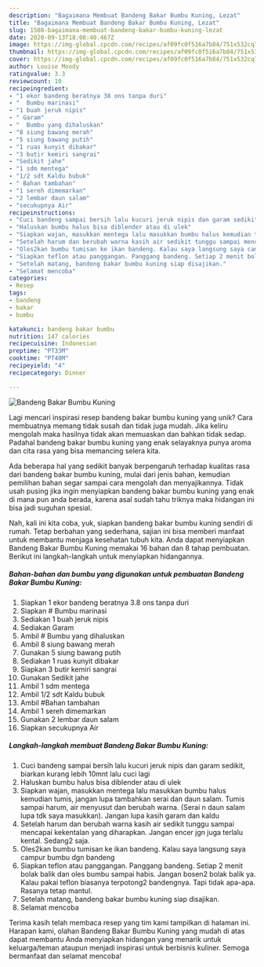```yaml
---
description: "Bagaimana Membuat Bandeng Bakar Bumbu Kuning, Lezat"
title: "Bagaimana Membuat Bandeng Bakar Bumbu Kuning, Lezat"
slug: 1508-bagaimana-membuat-bandeng-bakar-bumbu-kuning-lezat
date: 2020-09-13T18:08:40.467Z
image: https://img-global.cpcdn.com/recipes/af09fc0f516a7b84/751x532cq70/bandeng-bakar-bumbu-kuning-foto-resep-utama.jpg
thumbnail: https://img-global.cpcdn.com/recipes/af09fc0f516a7b84/751x532cq70/bandeng-bakar-bumbu-kuning-foto-resep-utama.jpg
cover: https://img-global.cpcdn.com/recipes/af09fc0f516a7b84/751x532cq70/bandeng-bakar-bumbu-kuning-foto-resep-utama.jpg
author: Louise Moody
ratingvalue: 3.3
reviewcount: 10
recipeingredient:
- "1 ekor bandeng beratnya 38 ons tanpa duri"
- "  Bumbu marinasi"
- "1 buah jeruk nipis"
- " Garam"
- "  Bumbu yang dihaluskan"
- "8 siung bawang merah"
- "5 siung bawang putih"
- "1 ruas kunyit dibakar"
- "3 butir kemiri sangrai"
- "Sedikit jahe"
- "1 sdm mentega"
- "1/2 sdt Kaldu bubuk"
- " Bahan tambahan"
- "1 sereh dimemarkan"
- "2 lembar daun salam"
- "secukupnya Air"
recipeinstructions:
- "Cuci bandeng sampai bersih lalu kucuri jeruk nipis dan garam sedikit, biarkan kurang lebih 10mnt lalu cuci lagi"
- "Haluskan bumbu halus bisa diblender atau di ulek"
- "Siapkan wajan, masukkan mentega lalu masukkan bumbu halus kemudian tumis, jangan lupa tambahkan serai dan daun salam. Tumis sampai harum, air menyusut dan berubah warna. (Serai n daun salam lupa tdk saya masukkan). Jangan lupa kasih garam dan kaldu"
- "Setelah harum dan berubah warna kasih air sedikit tunggu sampai mencapai kekentalan yang diharapkan. Jangan encer jgn juga terlalu kental. Sedang2 saja."
- "Oles2kan bumbu tumisan ke ikan bandeng. Kalau saya langsung saya campur bumbu dgn bandeng"
- "Siapkan teflon atau panggangan. Panggang bandeng. Setiap 2 menit bolak balik dan oles bumbu sampai habis. Jangan bosen2 bolak balik ya. Kalau pakai teflon biasanya terpotong2 bandengnya. Tapi tidak apa-apa. Rasanya tetap mantul."
- "Setelah matang, bandeng bakar bumbu kuning siap disajikan."
- "Selamat mencoba"
categories:
- Resep
tags:
- bandeng
- bakar
- bumbu

katakunci: bandeng bakar bumbu 
nutrition: 147 calories
recipecuisine: Indonesian
preptime: "PT33M"
cooktime: "PT40M"
recipeyield: "4"
recipecategory: Dinner

---
```



![Bandeng Bakar Bumbu Kuning](https://img-global.cpcdn.com/recipes/af09fc0f516a7b84/751x532cq70/bandeng-bakar-bumbu-kuning-foto-resep-utama.jpg)

Lagi mencari inspirasi resep bandeng bakar bumbu kuning yang unik? Cara membuatnya memang tidak susah dan tidak juga mudah. Jika keliru mengolah maka hasilnya tidak akan memuaskan dan bahkan tidak sedap. Padahal bandeng bakar bumbu kuning yang enak selayaknya punya aroma dan cita rasa yang bisa memancing selera kita.



Ada beberapa hal yang sedikit banyak berpengaruh terhadap kualitas rasa dari bandeng bakar bumbu kuning, mulai dari jenis bahan, kemudian pemilihan bahan segar sampai cara mengolah dan menyajikannya. Tidak usah pusing jika ingin menyiapkan bandeng bakar bumbu kuning yang enak di mana pun anda berada, karena asal sudah tahu triknya maka hidangan ini bisa jadi suguhan spesial.


Nah, kali ini kita coba, yuk, siapkan bandeng bakar bumbu kuning sendiri di rumah. Tetap berbahan yang sederhana, sajian ini bisa memberi manfaat untuk membantu menjaga kesehatan tubuh kita. Anda dapat menyiapkan Bandeng Bakar Bumbu Kuning memakai 16 bahan dan 8 tahap pembuatan. Berikut ini langkah-langkah untuk menyiapkan hidangannya.

<!--inarticleads1-->

##### Bahan-bahan dan bumbu yang digunakan untuk pembuatan Bandeng Bakar Bumbu Kuning:

1. Siapkan 1 ekor bandeng beratnya 3.8 ons tanpa duri
1. Siapkan  # Bumbu marinasi
1. Sediakan 1 buah jeruk nipis
1. Sediakan  Garam
1. Ambil  # Bumbu yang dihaluskan
1. Ambil 8 siung bawang merah
1. Gunakan 5 siung bawang putih
1. Sediakan 1 ruas kunyit dibakar
1. Siapkan 3 butir kemiri sangrai
1. Gunakan Sedikit jahe
1. Ambil 1 sdm mentega
1. Ambil 1/2 sdt Kaldu bubuk
1. Ambil  #Bahan tambahan
1. Ambil 1 sereh dimemarkan
1. Gunakan 2 lembar daun salam
1. Siapkan secukupnya Air




<!--inarticleads2-->

##### Langkah-langkah membuat Bandeng Bakar Bumbu Kuning:

1. Cuci bandeng sampai bersih lalu kucuri jeruk nipis dan garam sedikit, biarkan kurang lebih 10mnt lalu cuci lagi
1. Haluskan bumbu halus bisa diblender atau di ulek
1. Siapkan wajan, masukkan mentega lalu masukkan bumbu halus kemudian tumis, jangan lupa tambahkan serai dan daun salam. Tumis sampai harum, air menyusut dan berubah warna. (Serai n daun salam lupa tdk saya masukkan). Jangan lupa kasih garam dan kaldu
1. Setelah harum dan berubah warna kasih air sedikit tunggu sampai mencapai kekentalan yang diharapkan. Jangan encer jgn juga terlalu kental. Sedang2 saja.
1. Oles2kan bumbu tumisan ke ikan bandeng. Kalau saya langsung saya campur bumbu dgn bandeng
1. Siapkan teflon atau panggangan. Panggang bandeng. Setiap 2 menit bolak balik dan oles bumbu sampai habis. Jangan bosen2 bolak balik ya. Kalau pakai teflon biasanya terpotong2 bandengnya. Tapi tidak apa-apa. Rasanya tetap mantul.
1. Setelah matang, bandeng bakar bumbu kuning siap disajikan.
1. Selamat mencoba




Terima kasih telah membaca resep yang tim kami tampilkan di halaman ini. Harapan kami, olahan Bandeng Bakar Bumbu Kuning yang mudah di atas dapat membantu Anda menyiapkan hidangan yang menarik untuk keluarga/teman ataupun menjadi inspirasi untuk berbisnis kuliner. Semoga bermanfaat dan selamat mencoba!
